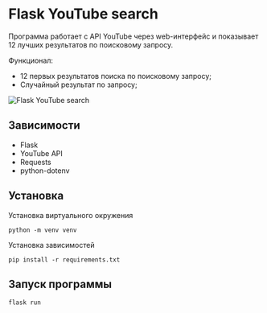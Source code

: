 # Flask YouTube search

Программа работает с API YouTube через web-интерфейс и показывает 12 лучших результатов по поисковому запросу.

Функционал:

- 12 первых результатов поиска по поисковому запросу;
- Случайный результат по запросу;

![Flask YouTube search](http://gamedz.ru/wp-content/uploads/2020/youtube.gif "Flask YouTube search")

## Зависимости
- Flask
- YouTube API
- Requests
- python-dotenv

## Установка

Установка виртуального окружения

`python -m venv venv`

Установка зависимостей

`pip install -r requirements.txt`

## Запуск программы

`flask run`
